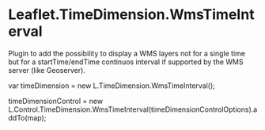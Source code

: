 # Leaflet.TimeDimension.WmsTimeInterval
Plugin to add the possibility to display a WMS layers not for a single time but for a startTime/endTime continuos interval if supported by the WMS server (like Geoserver).

var timeDimension = new L.TimeDimension.WmsTimeInterval();      

timeDimensionControl = new L.Control.TimeDimension.WmsTimeInterval(timeDimensionControlOptions).addTo(map);
